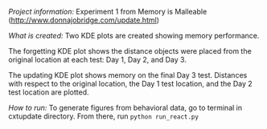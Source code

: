 *Project information:*
Experiment 1 from Memory is Malleable (http://www.donnajobridge.com/update.html)

*What is created:*
Two KDE plots are created showing memory performance.

The forgetting KDE plot shows the distance objects were placed from the original location at each test: Day 1, Day 2, and Day 3.

The updating KDE plot shows memory on the final Day 3 test. Distances with respect to the original location, the Day 1 test location, and the Day 2 test location are plotted.

*How to run:*
To generate figures from behavioral data, go to terminal in cxtupdate directory. From there, run `python run_react.py`
